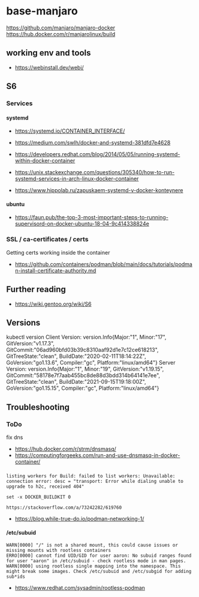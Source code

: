 # base-manjaro 

https://github.com/manjaro/manjaro-docker
https://hub.docker.com/r/manjarolinux/build

## working env and tools

- https://webinstall.dev/webi/
## S6

### Services

#### systemd

- https://systemd.io/CONTAINER_INTERFACE/

- https://medium.com/swlh/docker-and-systemd-381dfd7e4628
- https://developers.redhat.com/blog/2014/05/05/running-systemd-within-docker-container
- https://unix.stackexchange.com/questions/305340/how-to-run-systemd-services-in-arch-linux-docker-container
- https://www.hippolab.ru/zapuskaem-systemd-v-docker-konteynere

#### ubuntu

- https://faun.pub/the-top-3-most-important-steps-to-running-supervisord-on-docker-ubuntu-18-04-9c414338824e

### SSL / ca-certificates / certs

Getting certs working inside the container

- https://github.com/containers/podman/blob/main/docs/tutorials/podman-install-certificate-authority.md

## Further reading 

- https://wiki.gentoo.org/wiki/S6



## Versions

 kubectl version
Client Version: version.Info{Major:"1", Minor:"17", GitVersion:"v1.17.3", GitCommit:"06ad960bfd03b39c8310aaf92d1e7c12ce618213", GitTreeState:"clean", BuildDate:"2020-02-11T18:14:22Z", GoVersion:"go1.13.6", Compiler:"gc", Platform:"linux/amd64"}
Server Version: version.Info{Major:"1", Minor:"19", GitVersion:"v1.19.15", GitCommit:"58178e7f7aab455bc8de88d3bdd314b64141e7ee", GitTreeState:"clean", BuildDate:"2021-09-15T19:18:00Z", GoVersion:"go1.15.15", Compiler:"gc", Platform:"linux/amd64"}

## Troubleshooting

### ToDo

fix dns 

- https://hub.docker.com/r/strm/dnsmasq/
- https://computingforgeeks.com/run-and-use-dnsmasq-in-docker-container/

### 

    listing workers for Build: failed to list workers: Unavailable: connection error: desc = "transport: Error while dialing unable to upgrade to h2c, received 404"

    set -x DOCKER_BUILDKIT 0

    https://stackoverflow.com/a/73242282/619760

- https://blog.while-true-do.io/podman-networking-1/

#### /etc/subuid 

    WARN[0000] "/" is not a shared mount, this could cause issues or missing mounts with rootless containers
    ERRO[0000] cannot find UID/GID for user aaron: No subuid ranges found for user "aaron" in /etc/subuid - check rootless mode in man pages.
    WARN[0000] using rootless single mapping into the namespace. This might break some images. Check /etc/subuid and /etc/subgid for adding sub*ids

- https://www.redhat.com/sysadmin/rootless-podman

